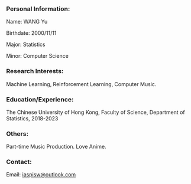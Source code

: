 ### Personal Information:

Name: WANG Yu

Birthdate: 2000/11/11

Major: Statistics

Minor: Computer Science

### Research Interests:
Machine Learning, Reinforcement Learning, Computer Music.

### Education/Experience:
The Chinese University of Hong Kong, Faculty of Science, Department of Statistics, 2018-2023

### Others:
Part-time Music Production. Love Anime.

### Contact:
Email: iaspisw@outlook.com

